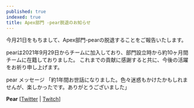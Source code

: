 ```yaml
---
published: true
indexed: true
title: Apex部門 -pear脱退のお知らせ
---
```


今月21日をもちまして、Apex部門-pearの脱退することをご報告いたします。

pearは2021年9月29日からチームに加入しており、部門設立時から約10ヶ月間チームに在籍しておりました。
これまでの貢献に感謝すると共に、今後の活躍をお祈り申し上げます。

pear メッセージ
「約1年間お世話になりました。色々迷惑もかけたかもしれませんが、楽しかったです。ありがとうございました」


**Pear** [[Twitter](https://twitter.com/pear_fps) | [Twitch](https://twitch.tv/pear_fps)]
